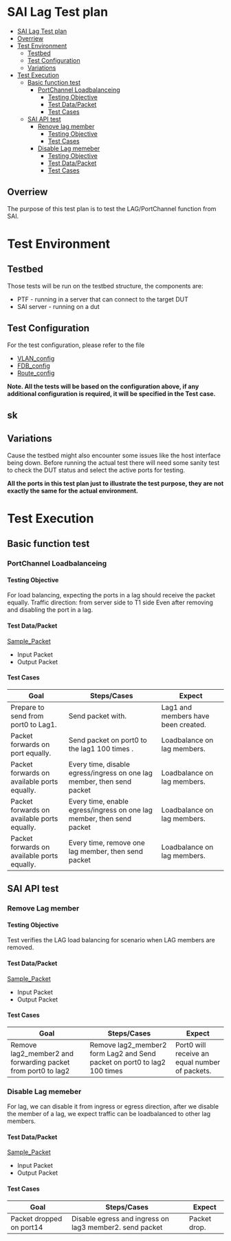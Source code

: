 # SAI Lag Test plan
- [SAI Lag Test plan](#sai-lag-test-plan)
- [Overriew](#overriew)
- [Test Environment](#test-environment)
  - [Testbed](#testbed)
  - [Test Configuration](#test-configuration)
  - [Variations](#variations)
- [Test Execution](#test-execution)
  - [Basic function test](#basic-function-test)
    - [PortChannel Loadbalanceing](#portchannel-loadbalanceing)
      - [Testing Objective](#testing-objective)
      - [Test Data/Packet](#test-datapacket)
      - [Test Cases](#test-cases)
  - [SAI API test](#sai-api-test)
    - [Renove lag member](#remove-lag-member)
      - [Testing Objective](#testing-objective)
      - [Test Cases](#test-cases)
    - [Disable Lag memeber](#disable-lag-memeber.)
      - [Testing Objective](#testing-objective)
      - [Test Data/Packet](#test-datapacket)
      - [Test Cases](#test-case)
      
## Overriew
The purpose of this test plan is to test the LAG/PortChannel function from SAI.

# Test Environment
## Testbed
Those tests will be run on the testbed structure, the components are:
* PTF - running in a server that can connect to the target DUT
* SAI server - running on a dut
## Test Configuration

For the test configuration, please refer to the file 
  - [VLAN_config](./config_data/vlan_config_t0.md)
  - [FDB_config](./config_data/fdb_config_t0.md)
  - [Route_config](./config_data/route_config_t0.md)
  
**Note. All the tests will be based on the configuration above, if any additional configuration is required, it will be specified in the Test case.**

## sk
## Variations
Cause the testbed might also encounter some issues like the host interface being down. 
Before running the actual test there will need some sanity test to check the DUT status and select the active ports for testing.

**All the ports in this test plan just to illustrate the test purpose, they are not exactly the same for the actual environment.**

# Test Execution
## Basic function test

### PortChannel Loadbalanceing
#### Testing Objective
For load balancing, expecting the ports in a lag should receive the packet equally. Traffic direction: from server side to T1 side
Even after removing and disabling the port in a lag.

#### Test Data/Packet

[Sample_Packet](./config_data/LAG_config_t0.md#sample-datapacket)
- Input Packet
- Output Packet

#### Test Cases
|  Goal| Steps/Cases  | Expect  |
|-|-|-|
| Prepare to send from port0 to Lag1.| Send packet with.| Lag1 and members have been created.|
| Packet forwards on port equally.| Send packet on port0 to the lag1  100 times .| Loadbalance on lag members.|
| Packet forwards on available ports equally.| Every time, disable egress/ingress on one lag member, then send packet | Loadbalance on lag members.|
| Packet forwards on available ports equally.| Every time, enable egress/ingress on one lag member, then send packet | Loadbalance on lag members.|
| Packet forwards on available ports equally.| Every time, remove one lag member, then send packet | Loadbalance on lag members.|



## SAI API test
### Remove Lag member 
#### Testing Objective
Test verifies the LAG load balancing for scenario when LAG members are removed.


#### Test Data/Packet

[Sample_Packet](./config_data/LAG_config_t0.md#sample-datapacket)
- Input Packet
- Output Packet

#### Test Cases
| Goal | Steps/Cases | Expect  |
|-|-|-|
|Remove lag2_member2 and forwarding packet from port0 to lag2|Remove lag2_member2 form Lag2 and Send packet on port0 to lag2 100 times| Port0 will receive an equal number of packets.|


### Disable Lag memeber
For lag, we can disable it from ingress or egress direction, after we disable the member of a lag, we expect traffic can be loadbalanced to other lag members.

#### Test Data/Packet

[Sample_Packet](./config_data/LAG_config_t0.md#sample-datapacket)
- Input Packet
- Output Packet

#### Test Cases
| Goal | Steps/Cases | Expect  |
|-|-|-|
|Packet dropped on port14| Disable egress and ingress on lag3 member2. send packet | Packet drop.|
